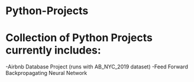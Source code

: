 # Python-Projects

# Collection of Python Projects currently includes:
-Airbnb Database Project (runs with AB_NYC_2019 dataset)
-Feed Forward Backpropagating Neural Network

